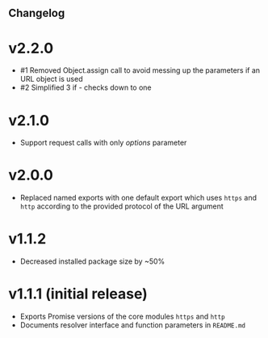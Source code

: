Changelog
--------------------------------------------

# v2.2.0
 - #1 Removed Object.assign call to avoid messing up the parameters if an URL object is used
 - #2 Simplified 3 if - checks down to one

# v2.1.0
 - Support request calls with only *options* parameter

# v2.0.0
 - Replaced named exports with one default export which uses `https` and `http` according to the provided protocol of the URL argument

# v1.1.2
 - Decreased installed package size by ~50%

 # v1.1.1 (initial release)
 - Exports Promise versions of the core modules `https` and `http`
 - Documents resolver interface and function parameters in `README.md`
